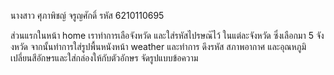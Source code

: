 นางสาว ศุภาพิชญ์ จรูญศักดิ์ รหัส 6210110695

ส่วนแรกในหน้า home เราทำการเลือจังหวัด และใส่รหัสไปรษณ๊ไว้ ในแต่ละจังหวัด    ซึ่งเลือกมา 5 จังงหวัด
จากนั้นทำการใส่รูปพื้นหนังหน้า weather และทำการ ดึงรหัส สภาพอากาศ และอุณหภูมิ
เปลี่ยนสีอักษรและใส่กล่องให้กับตัวอักษร
จัดรูปแบบข้อความ

